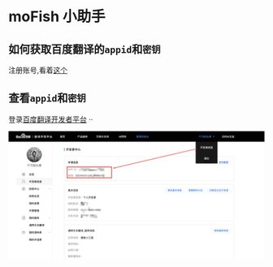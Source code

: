 # moFish 小助手

[](./public/logo/icon.jpeg)

## 如何获取百度翻译的`appid`和`密钥`

注册账号,看着[这个](http://api.fanyi.baidu.com/doc/12)

## 查看`appid`和`密钥`

登录[百度翻译开发者平台](http://api.fanyi.baidu.com/manage/developer) ··

![](./public/README/developer.png)
